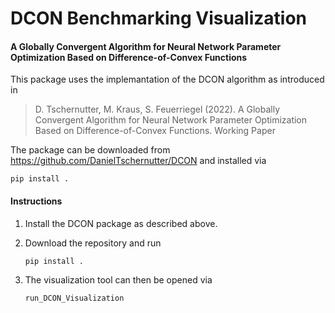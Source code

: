 # DCON Benchmarking Visualization
#### A Globally Convergent Algorithm for Neural Network Parameter Optimization Based on Difference-of-Convex Functions

This package uses the implemantation of the DCON algorithm as introduced in
> D. Tschernutter, M. Kraus, S. Feuerriegel (2022). A Globally Convergent Algorithm for Neural Network Parameter Optimization Based on Difference-of-Convex Functions. Working Paper

The package can be downloaded from
https://github.com/DanielTschernutter/DCON
and installed via
```
pip install .
```

#### Instructions

1. Install the DCON package as described above.

2. Download the repository and run
    ```
    pip install .
    ```

3. The visualization tool can then be opened via
    ```
    run_DCON_Visualization
    ```
